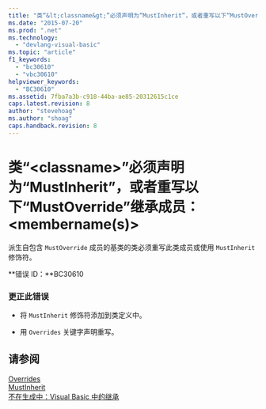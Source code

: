 ```yaml
---
title: "类“&lt;classname&gt;”必须声明为“MustInherit”，或者重写以下“MustOverride”继承成员：&lt;membername(s)&gt; | Microsoft Docs"
ms.date: "2015-07-20"
ms.prod: ".net"
ms.technology: 
  - "devlang-visual-basic"
ms.topic: "article"
f1_keywords: 
  - "bc30610"
  - "vbc30610"
helpviewer_keywords: 
  - "BC30610"
ms.assetid: 7fba7a3b-c918-44ba-ae85-20312615c1ce
caps.latest.revision: 8
author: "stevehoag"
ms.author: "shoag"
caps.handback.revision: 8
---
```

# 类“&lt;classname&gt;”必须声明为“MustInherit”，或者重写以下“MustOverride”继承成员：&lt;membername(s)&gt;
派生自包含 `MustOverride` 成员的基类的类必须重写此类成员或使用 `MustInherit` 修饰符。  
  
 **错误 ID：**BC30610  
  
### 更正此错误  
  
-   将 `MustInherit` 修饰符添加到类定义中。  
  
-   用 `Overrides` 关键字声明重写。  
  
## 请参阅  
 [Overrides](../../visual-basic/language-reference/modifiers/overrides.md)   
 [MustInherit](../../visual-basic/language-reference/modifiers/mustinherit.md)   
 [不在生成中：Visual Basic 中的继承](http://msdn.microsoft.com/zh-cn/e5e6e240-ed31-4657-820c-079b7c79313c)